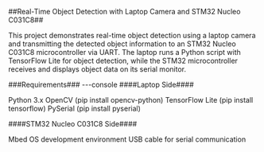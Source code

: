 ##Real-Time Object Detection with Laptop Camera and STM32 Nucleo C031C8##

This project demonstrates real-time object detection using a laptop camera and transmitting the detected object information to an STM32 Nucleo C031C8 microcontroller via UART. The laptop runs a Python script with TensorFlow Lite for object detection, while the STM32 microcontroller receives and displays object data on its serial monitor.

###Requirements###
---console
####Laptop Side####

Python 3.x
OpenCV (pip install opencv-python)
TensorFlow Lite (pip install tensorflow)
PySerial (pip install pyserial)

####STM32 Nucleo C031C8 Side####

Mbed OS development environment
USB cable for serial communication



